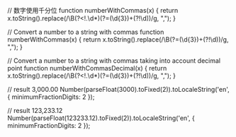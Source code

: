 // 数字使用千分位
function numberWithCommas(x) {
    return x.toString().replace(/\B(?<!\.\d*)(?=(\d{3})+(?!\d))/g, ",");
}

// Convert a number to a string with commas
function numberWithCommas(x) {
    return x.toString().replace(/\B(?=(\d{3})+(?!\d))/g, ",");
}

// Convert a number to a string with commas taking into account decimal point
function numberWithCommasDecimal(x) {
    return x.toString().replace(/\B(?<!\.\d*)(?=(\d{3})+(?!\d))/g, ",");
}

// result 3,000.00
Number(parseFloat(3000).toFixed(2)).toLocaleString('en', {
    minimumFractionDigits: 2
});

// result 123,233.12
Number(parseFloat(123233.12).toFixed(2)).toLocaleString('en', {
    minimumFractionDigits: 2
});
